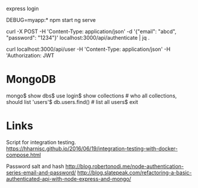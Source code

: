 express login

DEBUG=myapp:* npm start
ng serve

curl -X POST -H 'Content-Type: application/json' -d '{"email": "abcd", "password": "1234"}' localhost:3000/api/authenticate | jq .

curl localhost:3000/api/user -H 'Content-Type: application/json' -H 'Authorization: JWT 

# MongoDB
mongo$
show dbs$
use login$
show collections # who all collections, should list 'users'$
db.users.find() # list all users$
exit

# Links
Script for integration testing.
https://hharnisc.github.io/2016/06/19/integration-testing-with-docker-compose.html

Password salt and hash
http://blog.robertonodi.me/node-authentication-series-email-and-password/
http://blog.slatepeak.com/refactoring-a-basic-authenticated-api-with-node-express-and-mongo/
